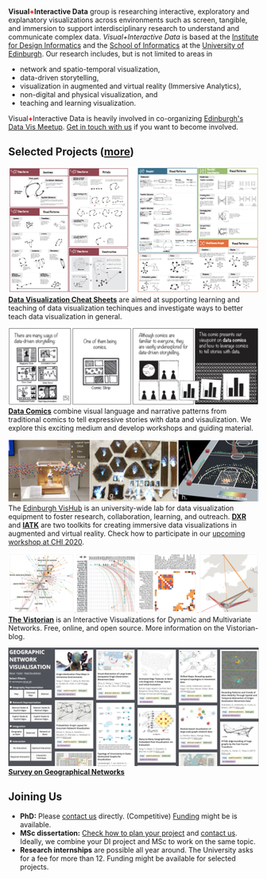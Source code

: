 __Visual<b style="color:red;">+</b>Interactive Data__ group is researching interactive, exploratory and explanatory visualizations across environments such as screen, tangible, and immersion to support interdisciplinary research to understand and communicate complex data. _Visual+Interactive Data_ is based at the [Institute for Design Informatics](https://www.designinformatics.org/) and the [School of Informatics](https://www.ed.ac.uk/informatics) at the [University of Edinburgh](https://www.ed.ac.uk). Our research includes, but is not limited to areas in 

* network and spatio-temporal visualization, 
* data-driven storytelling, 
* visualization in augmented and virtual reality (Immersive Analytics), 
* non-digital and physical visualization, and 
* teaching and learning visualization. 

Visual<b style="color:red;">+</b>Interactive Data is heavily involved in co-organizing [Edinburgh's Data Vis Meetup](https://www.meetup.com/meetup-group-vBHbCmgh). [Get in touch with us](mailto:bbach@ed.ac.uk) if you want to become involved.

## Selected Projects ([more](publications.html))

![](figures/cheatsheets.png)
**[Data Visualization Cheat Sheets](https://sites.google.com/view/datavisualizationcheatsheet)** are aimed at supporting learning and teaching of data visualization techinques and investigate ways to better teach data visualization in general.

![](figures/datacomics.png)
**[Data Comics](Datacomics.net)** combine visual language and narrative patterns from traditional comics to tell expressive stories with data and visaulization. We explore this exciting medium and develop workshops and guiding material. 

![](figures/immersiveanalytics.png)
The [Edinburgh VisHub](http://edinburghvishub.github.io/) is an university-wide lab for data visualization equipment to foster research, collaboration, learning, and outreach. **[DXR](https://sites.google.com/view/dxr-vis)** and **[IATK](https://github.com/MaximeCordeil/IATK)** are two toolkits for creating immersive data visualizations in augmented and virtual reality. Check how to participate in our [upcoming workshop at CHI 2020](http://immersiveanalytics.io). 

![](figures/vistorian.png)
**[The Vistorian](Vistorian.net)** is an Interactive Visualizations for Dynamic and Multivariate Networks. Free, online, and open source. More information on the Vistorian-blog. 

![](figures/schoettler2019geographic.png)
**[Survey on Geographical Networks](http://geographic-networks.github.io/)**


## Joining Us

* **PhD:** Please [contact us](mailto:bbach@ed.ac.uk) directly. (Competitive) [Funding](phd-edinburgh.html) might be is available.
* **MSc dissertation:** [Check how to plan your project](project-planning.html) and [contact us](mailto:bbach@ed.ac.uk). Ideally, we combine your DI project and MSc to work on the same topic.
* **Research internships** are possible all year around. The University asks for a fee for more than 12. Funding might be available for selected projects.

